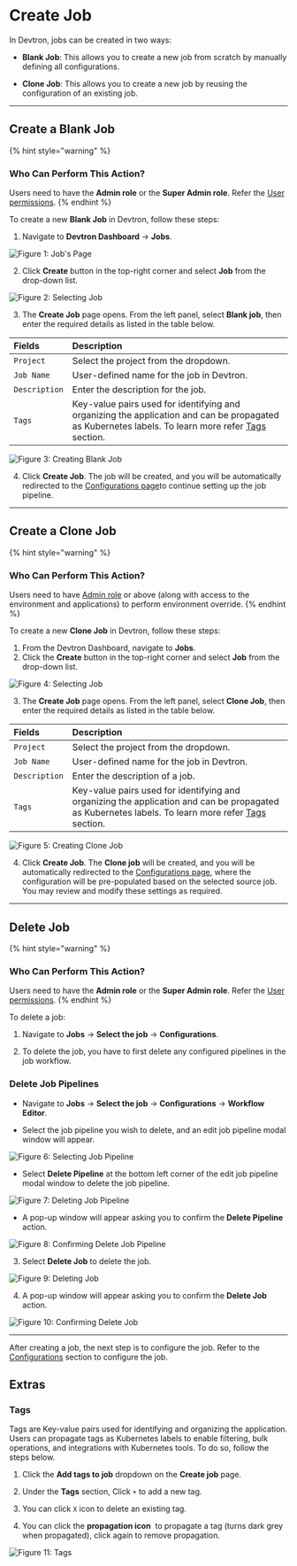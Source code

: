 # Create Job

In Devtron, jobs can be created in two ways:

* **Blank Job**: This allows you to create a new job from scratch by manually defining all configurations.

* **Clone Job**: This allows you to create a new job by reusing the configuration of an existing job.

---

## Create a Blank Job

{% hint style="warning" %}
### Who Can Perform This Action?
Users need to have the **Admin role** or the **Super Admin role**.
Refer the [User permissions](../global-configurations/authorization/user-access.md#roles-available-for-jobs).
{% endhint %}

To create a new **Blank Job** in Devtron, follow these steps:

1. Navigate to **Devtron Dashboard** → **Jobs**.

 ![Figure 1: Job's Page](https://devtron-public-asset.s3.us-east-2.amazonaws.com/images/create-job/jobs.jpg)

2. Click **Create** button in the top-right corner and select **Job** from the drop-down list.

 ![Figure 2: Selecting Job](https://devtron-public-asset.s3.us-east-2.amazonaws.com/images/create-job/select-create-job-latest.jpg)

3. The **Create Job** page opens. From the left panel, select **Blank job**, then enter the required details as listed in the table below.

 | Fields| Description|
 |:---|:---|
 | `Project`| Select the project from the dropdown.|
 | `Job Name`| User-defined name for the job in Devtron.|
 | `Description` | Enter the description for the job.|
 | `Tags`| Key-value pairs used for identifying and organizing the application and can be propagated as Kubernetes labels. To learn more refer [Tags](#tags) section.|

 ![Figure 3: Creating Blank Job](https://devtron-public-asset.s3.us-east-2.amazonaws.com/images/create-job/create-job-page.jpg)

4. Click **Create Job**. The job will be created, and you will be automatically redirected to the [Configurations page](/docs/user-guide/jobs/configurations/README.md)to continue setting up the job pipeline.

---

## Create a Clone Job

{% hint style="warning" %}
### Who Can Perform This Action?
Users need to have [Admin role](../global-configurations/authorization/user-access.md#roles-available-for-jobs) or above (along with access to the environment and applications) to perform environment override.
{% endhint %}

To create a new **Clone Job** in Devtron, follow these steps:

1. From the Devtron Dashboard, navigate to **Jobs**.
2. Click the **Create** button in the top-right corner and select **Job** from the drop-down list.

 ![Figure 4: Selecting Job](https://devtron-public-asset.s3.us-east-2.amazonaws.com/images/create-job/select-create-job-latest.jpg)

3. The **Create Job** page opens. From the left panel, select **Clone Job**, then enter the required details as listed in the table below.

 | Fields| Description|
 |:---|:--- |
 | `Project`| Select the project from the dropdown.|
 | `Job Name`| User-defined name for the job in Devtron.|
 | `Description`| Enter the description of a job.|
 | `Tags`| Key-value pairs used for identifying and organizing the application and can be propagated as Kubernetes labels. To learn more refer [Tags](#tags) section.|

 ![Figure 5: Creating Clone Job](https://devtron-public-asset.s3.us-east-2.amazonaws.com/images/create-job/create-job-clone-job.jpg)

4. Click **Create Job**. The **Clone job** will be created, and you will be automatically redirected to the [Configurations page](/docs/user-guide/jobs/configurations/README.md), where the configuration will be pre-populated based on the selected source job. You may review and modify these settings as required.

---

## Delete Job

{% hint style="warning" %}
### Who Can Perform This Action?
Users need to have the **Admin role** or the **Super Admin role**.
Refer the [User permissions](../global-configurations/authorization/user-access.md#roles-available-for-jobs).
{% endhint %}

To delete a job:

1. Navigate to **Jobs** → **Select the job** → **Configurations**.

2. To delete the job, you have to first delete any configured pipelines in the job workflow.

 ### Delete Job Pipelines

 * Navigate to **Jobs** → **Select the job** → **Configurations** → **Workflow Editor**.

 * Select the job pipeline you wish to delete, and an edit job pipeline modal window will appear.

 ![Figure 6: Selecting Job Pipeline](https://devtron-public-asset.s3.us-east-2.amazonaws.com/images/create-job/workflow-editor-delete-select.jpg)

 * Select **Delete Pipeline** at the bottom left corner of the edit job pipeline modal window to delete the job pipeline.

 ![Figure 7: Deleting Job Pipeline](https://devtron-public-asset.s3.us-east-2.amazonaws.com/images/create-job/workflow-editor-delete-pipeline.jpg)

 * A pop-up window will appear asking you to confirm the **Delete Pipeline** action.

 ![Figure 8: Confirming Delete Job Pipeline](https://devtron-public-asset.s3.us-east-2.amazonaws.com/images/create-job/workflow-editor-delete-dialog-box.jpg)

3. Select **Delete Job** to delete the job.

 ![Figure 9: Deleting Job](https://devtron-public-asset.s3.us-east-2.amazonaws.com/images/create-job/create-job-delete-job.jpg)

4. A pop-up window will appear asking you to confirm the **Delete Job** action.

 ![Figure 10: Confirming Delete Job](https://devtron-public-asset.s3.us-east-2.amazonaws.com/images/create-job/create-job-delete-job-dialog.jpg)

---

After creating a job, the next step is to configure the job. Refer to the [Configurations](./configurations/README.md) section to configure the job.

## Extras

### Tags 

Tags are Key-value pairs used for identifying and organizing the application. Users can propagate tags as Kubernetes labels to enable filtering, bulk operations, and integrations with Kubernetes tools. To do so, follow the steps below. 

1. Click the **Add tags to job** dropdown on the **Create job** page.

2. Under the **Tags** section, Click `+` to add a new tag.

3. You can click `X` icon to delete an existing tag.

4. You can click the **propagation icon** <img src="https://devtron-public-asset.s3.us-east-2.amazonaws.com/images/creating-application/donot-propagate.jpg" alt=""> to propagate a tag (turns dark grey when propagated), click again to remove propagation.

![Figure 11: Tags](https://devtron-public-asset.s3.us-east-2.amazonaws.com/images/creating-application/overview/manage-tags-latest-1.jpg)

